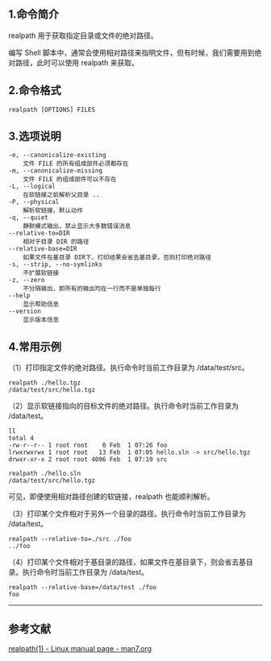 ## 1.命令简介
realpath 用于获取指定目录或文件的绝对路径。

编写 Shell 脚本中，通常会使用相对路径来指明文件，但有时候，我们需要用到绝对路径，此时可以使用 realpath 来获取。
## 2.命令格式
```
realpath [OPTIONS] FILES
```
## 3.选项说明
```
-e, --canonicalize-existing
	文件 FILE 的所有组成部件必须都存在
-m, --canonicalize-missing
	文件 FILE 的组成部件可以不存在
-L, --logical
	在软链接之前解析父目录 ..
-P, --physical
	解析软链接，默认动作
-q, --quiet
	静默模式输出，禁止显示大多数错误消息
--relative-to=DIR
	相对于目录 DIR 的路径
--relative-base=DIR
	如果文件在基目录 DIR下，打印结果会省去基目录，否则打印绝对路径
-s, --strip, --no-symlinks
	不扩展软链接
-z, --zero
	不分隔输出，即所有的输出均在一行而不是单独每行
--help
	显示帮助信息
--version
	显示版本信息
```

## 4.常用示例
（1）打印指定文件的绝对路径。执行命令时当前工作目录为 /data/test/src。
```
realpath ./hello.tgz
/data/test/src/hello.tgz
```
（2）显示软链接指向的目标文件的绝对路径。执行命令时当前工作目录为 /data/test。
```
ll
total 4
-rw-r--r-- 1 root root    0 Feb  1 07:26 foo
lrwxrwxrwx 1 root root   13 Feb  1 07:05 hello.sln -> src/hello.tgz
drwxr-xr-x 2 root root 4096 Feb  1 07:19 src

realpath ./hello.sln
/data/test/src/hello.tgz
```
可见，即便使用相对路径创建的软链接，realpath 也能顺利解析。

（3）打印某个文件相对于另外一个目录的路径。执行命令时当前工作目录为 /data/test。
```
realpath --relative-to=./src ./foo
../foo
```

（4）打印某个文件相对于基目录的路径，如果文件在基目录下，则会省去基目录。执行命令时当前工作目录为 /data/test。
```
realpath --relative-base=/data/test ./foo
foo
```

---
## 参考文献
[realpath(1) - Linux manual page - man7.org](http://man7.org/linux/man-pages/man1/realpath.1.html)
